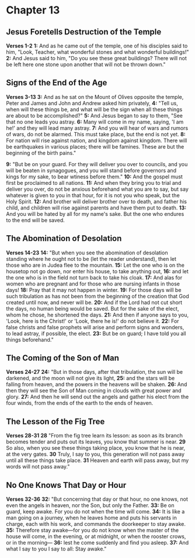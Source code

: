 # Chapter 13
## Jesus Foretells Destruction of the Temple
**Verses 1-2**
**1:** And as he came out of the temple, one of his disciples said to him, "Look, Teacher, what wonderful stones and what wonderful buildings!"
**2:** And Jesus said to him, "Do you see these great buildings? There will not be left here one stone upon another that will not be thrown down."

## Signs of the End of the Age
**Verses 3-13**
**3:** And as he sat on the Mount of Olives opposite the temple, Peter and James and John and Andrew asked him privately,
**4:** "Tell us, when will these things be, and what will be the sign when all these things are about to be accomplished?"
**5:** And Jesus began to say to them, "See that no one leads you astray.
**6:** Many will come in my name, saying, 'I am he!' and they will lead many astray.
**7:** And you will hear of wars and rumors of wars, do not be alarmed. This must take place, but the end is not yet.
**8:** For nation will rise against nation, and kingdom against kingdom. There will be earthquakes in various places; there will be famines. These are but the beginning of the birth pains."

**9:** "But be on your guard. For they will deliver you over to councils, and you will be beaten in synagogues, and you will stand before governors and kings for my sake, to bear wtiness before them."
**10:** And the gospel must first be proclaimed to all nations.
**11:** And when they bring you to trial and deliver you over, do not be anxious beforehand what you are to say, but say whatever is given to you in that hour, for it is not you who speak, but the Holy Spirit.
**12:** And brother will deliver brother over to death, and father his child, and children will rise against parents and have them put to death.
**13:** And you will be hated by all for my name's sake. But the one who endures to the end will be saved.

## The Abomination of Desolation
**Verses 14-23**
**14:** "But when you see the abomination of desolation standing where he ought not to be (let the reader understand), then let those who are in Judea flee to the mountain.
**15:** Let the one who is on the housetop not go down, nor enter his house, to take anything out,
**16:** and let the one who is in the field not turn back to take his cloak.
**17:** And alas for women who are pregnant and for those who are nursing infants in those days!
**18:** Pray that it may not happen in winter.
**19:** For those days will be such tribulation as has not been from the beginning of the creation that God created until now, and never will be.
**20:** And if the Lord had not cut short the days, no human being would be saved. But for the sake of the elect, whom he chose, he shortened the days.
**21:** And then if anyone says to you, 'Look, here is the Christ!' or 'Look, there he is!' do not believe it. 
**22:** For false christs and false prophets will arise and perform signs and wonders, to lead astray, if possible, the elect.
**23:** But be on guard; I have told you all things beforehand."

## The Coming of the Son of Man
**Verses 24-27**
**24:** "But in those days, after that tribulation, the sun will be darkened, and the moon will not give its light,
**25:** and the stars will be falling from heaven, and the powers in the heavens will be shaken.
**26:** And then they will see the Son of Man coming in clouds with great power and glory.
**27:** And then he will send out the angels and gather his elect from the four winds, from the ends of the earth to the ends of heaven.

## The Lesson of the Fig Tree
**Verses 28-31**
**28** "From the fig tree learn its lesson: as soon as its branch becomes tender and puts out its leaves, you know that summer is near.
**29** So also, when you see these things taking place, you know that he is near, at the very gates.
**30** Truly, I say to you, this generation will not pass away until all these things take place.
**31** Heaven and earth will pass away, but my words will not pass away."

## No One Knows That Day or Hour
**Verses 32-36**
**32:** "But concerning that day or that hour, no one knows, not even the angels in heaven, nor the Son, but only the Father.
**33:** Be on guard, keep awake. For you do not when the time will come.
**34:** It is like a man going on a journey, when he leaves home and puts his servants in charge, each with his work, and commands the doorkeeper to stay awake.
**35:** Therefore stay awake—for you do not know when the master of the house will come, in the evening, or at midnight, or when the rooster crows, or in the morning—
**36:** lest he come suddenly and find you asleep.
**37:** And what I say to you I say to all: Stay awake."
